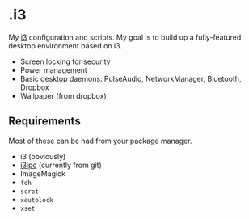 .i3
===
My [i3](http://i3wm.org/) configuration and scripts. My goal is to build up a fully-featured desktop environment based on i3.

* Screen locking for security
* Power management
* Basic desktop daemons: PulseAudio, NetworkManager, Bluetooth, Dropbox
* Wallpaper (from dropbox)

Requirements
------------
Most of these can be had from your package manager.

* i3 (obviously)
* [i3ipc](https://github.com/acrisci/i3ipc-python) (currently from git)
* ImageMagick
* `feh`
* `scrot`
* `xautolock`
* `xset`

